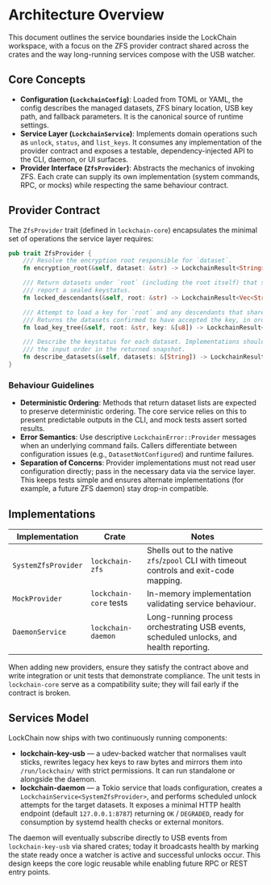 # Architecture Overview

This document outlines the service boundaries inside the LockChain workspace,
with a focus on the ZFS provider contract shared across the crates and the way
long-running services compose with the USB watcher.

## Core Concepts

- **Configuration (`LockchainConfig`)**: Loaded from TOML or YAML, the config
  describes the managed datasets, ZFS binary location, USB key path, and
  fallback parameters. It is the canonical source of runtime settings.
- **Service Layer (`LockchainService`)**: Implements domain operations such as
  `unlock`, `status`, and `list_keys`. It consumes any implementation of the
  provider contract and exposes a testable, dependency-injected API to the CLI,
  daemon, or UI surfaces.
- **Provider Interface (`ZfsProvider`)**: Abstracts the mechanics of invoking
  ZFS. Each crate can supply its own implementation (system commands, RPC, or
  mocks) while respecting the same behaviour contract.

## Provider Contract

The `ZfsProvider` trait (defined in `lockchain-core`) encapsulates the minimal
set of operations the service layer requires:

```rust
pub trait ZfsProvider {
    /// Resolve the encryption root responsible for `dataset`.
    fn encryption_root(&self, dataset: &str) -> LockchainResult<String>;

    /// Return datasets under `root` (including the root itself) that still
    /// report a sealed keystatus.
    fn locked_descendants(&self, root: &str) -> LockchainResult<Vec<String>>;

    /// Attempt to load a key for `root` and any descendants that share it.
    /// Returns the datasets confirmed to have accepted the key, in order.
    fn load_key_tree(&self, root: &str, key: &[u8]) -> LockchainResult<Vec<String>>;

    /// Describe the keystatus for each dataset. Implementations should preserve
    /// the input order in the returned snapshot.
    fn describe_datasets(&self, datasets: &[String]) -> LockchainResult<KeyStatusSnapshot>;
}
```

### Behaviour Guidelines

- **Deterministic Ordering**: Methods that return dataset lists are expected to
  preserve deterministic ordering. The core service relies on this to present
  predictable outputs in the CLI, and mock tests assert sorted results.
- **Error Semantics**: Use descriptive `LockchainError::Provider` messages when
  an underlying command fails. Callers differentiate between configuration
  issues (e.g., `DatasetNotConfigured`) and runtime failures.
- **Separation of Concerns**: Provider implementations must not read user
  configuration directly; pass in the necessary data via the service layer.
  This keeps tests simple and ensures alternate implementations (for example,
  a future ZFS daemon) stay drop-in compatible.

## Implementations

| Implementation | Crate | Notes |
| --- | --- | --- |
| `SystemZfsProvider` | `lockchain-zfs` | Shells out to the native `zfs`/`zpool` CLI with timeout controls and exit-code mapping. |
| `MockProvider` | `lockchain-core` tests | In-memory implementation validating service behaviour. |
| `DaemonService` | `lockchain-daemon` | Long-running process orchestrating USB events, scheduled unlocks, and health reporting. |

When adding new providers, ensure they satisfy the contract above and write
integration or unit tests that demonstrate compliance. The unit tests in
`lockchain-core` serve as a compatibility suite; they will fail early if the
contract is broken.

## Services Model

LockChain now ships with two continuously running components:

- **lockchain-key-usb** — a udev-backed watcher that normalises vault sticks,
  rewrites legacy hex keys to raw bytes and mirrors them into `/run/lockchain/`
  with strict permissions. It can run standalone or alongside the daemon.
- **lockchain-daemon** — a Tokio service that loads configuration, creates a
  `LockchainService<SystemZfsProvider>`, and performs scheduled unlock attempts
  for the target datasets. It exposes a minimal HTTP health endpoint (default
  `127.0.0.1:8787`) returning `OK` / `DEGRADED`, ready for consumption by systemd
  health checks or external monitors.

The daemon will eventually subscribe directly to USB events from
`lockchain-key-usb` via shared crates; today it broadcasts health by marking the
state ready once a watcher is active and successful unlocks occur. This design
keeps the core logic reusable while enabling future RPC or REST entry points.

